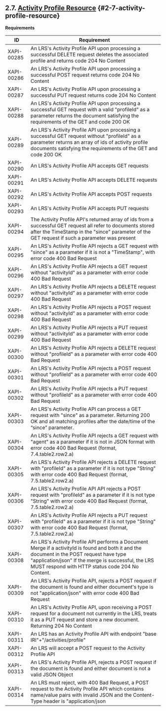 ## 2.7. [Activity Profile Resource](https://github.com/adlnet/xAPI-Spec/blob/1.0.3/xAPI-Communication.md#actprofres) {#2-7-activity-profile-resource}

**Requirements**

| **ID** | **Requirement** |
| --- | --- |
| XAPI-00285 | An LRS&#039;s Activity Profile API upon processing a successful DELETE request deletes the associated profile and returns code 204 No Content |
| XAPI-00286 | An LRS&#039;s Activity Profile API upon processing a successful POST request returns code 204 No Content |
| XAPI-00287 | An LRS&#039;s Activity Profile API upon processing a successful PUT request returns code 204 No Content |
| XAPI-00288 | An LRS&#039;s Activity Profile API upon processing a successful GET request with a valid &quot;profileId&quot; as a parameter returns the document satisfying the requirements of the GET and code 200 OK |
| XAPI-00289 | An LRS&#039;s Activity Profile API upon processing a successful GET request without &quot;profileId&quot; as a parameter returns an array of ids of activity profile documents satisfying the requirements of the GET and code 200 OK |
| XAPI-00290 | An LRS&#039;s Activity Profile API accepts GET requests |
| XAPI-00291 | An LRS&#039;s Activity Profile API accepts DELETE requests |
| XAPI-00292 | An LRS&#039;s Activity Profile API accepts POST requests |
| XAPI-00293 | An LRS&#039;s Activity Profile API accepts PUT requests |
| XAPI-00294 | The Activity Profile API&#039;s returned array of ids from a successful GET request all refer to documents stored after the TimeStamp in the &quot;since&quot; parameter of the GET request if such a parameter was present |
| XAPI-00295 | An LRS&#039;s Activity Profile API rejects a GET request with &quot;since&quot; as a parameter if it is not a &quot;TimeStamp&quot;, with error code 400 Bad Request |
| XAPI-00296 | An LRS&#039;s Activity Profile API rejects a GET request without &quot;activityId&quot; as a parameter with error code 400 Bad Request |
| XAPI-00297 | An LRS&#039;s Activity Profile API rejects a DELETE request without &quot;activityId&quot; as a parameter with error code 400 Bad Request |
| XAPI-00298 | An LRS&#039;s Activity Profile API rejects a POST request without &quot;activityId&quot; as a parameter with error code 400 Bad Request |
| XAPI-00299 | An LRS&#039;s Activity Profile API rejects a PUT request without &quot;activityId&quot; as a parameter with error code 400 Bad Request |
| XAPI-00300 | An LRS&#039;s Activity Profile API rejects a DELETE request without &quot;profileId&quot; as a parameter with error code 400 Bad Request |
| XAPI-00301 | An LRS&#039;s Activity Profile API rejects a POST request without &quot;profileId&quot; as a parameter with error code 400 Bad Request |
| XAPI-00302 | An LRS&#039;s Activity Profile API rejects a PUT request without &quot;profileId&quot; as a parameter with error code 400 Bad Request |
| XAPI-00303 | An LRS&#039;s Activity Profile API can process a GET request with &quot;since&quot; as a parameter. Returning 200 OK and all matching profiles after the date/time of the “since” parameter. |
| XAPI-00304 | An LRS&#039;s Activity Profile API rejects a GET request with &quot;agent&quot; as a parameter if it is not in JSON format with error code 400 Bad Request (format, 7.4.table2.row2.a) |
| XAPI-00305 | An LRS&#039;s Activity Profile API rejects a DELETE request with &quot;profileId&quot; as a parameter if it is not type &quot;String&quot; with error code 400 Bad Request (format, 7.5.table2.row2.a) |
| XAPI-00306 | An LRS&#039;s Activity Profile API API rejects a POST request with &quot;profileId&quot; as a parameter if it is not type &quot;String&quot; with error code 400 Bad Request (format, 7.5.table2.row2.a) |
| XAPI-00307 | An LRS&#039;s Activity Profile API rejects a PUT request with &quot;profileId&quot; as a parameter if it is not type &quot;String&quot; with error code 400 Bad Request (format, 7.5.table2.row2.a) |
| XAPI-00308 | An LRS&#039;s Activity Profile API performs a Document Merge if a activityId is found and both it and the document in the POST request have type &quot;application/json&quot; If the merge is successful, the LRS MUST respond with HTTP status code 204 No Content. |
| XAPI-00309 | An LRS&#039;s Activity Profile API, rejects a POST request if the document is found and either document&#039;s type is not &quot;application/json&quot; with error code 400 Bad Request |
| XAPI-00310 | An LRS&#039;s Activity Profile API, upon receiving a POST request for a document not currently in the LRS, treats it as a PUT request and store a new document. Returning 204 No Content |
| XAPI-00311 | An LRS has an Activity Profile API with endpoint &quot;base IRI&quot;+&quot;/activities/profile&quot; |
| XAPI-00312 | An LRS will accept a POST request to the Activity Profile API |
| XAPI-00313 | An LRS&#039;s Activity Profile API, rejects a POST request if the document is found and either document is not a valid JSON Object |
| XAPI-00314 | An LRS must reject, with 400 Bad Request, a POST request to the Activity Profile API which contains name/value pairs with invalid JSON and the Content-Type header is &quot;application/json |